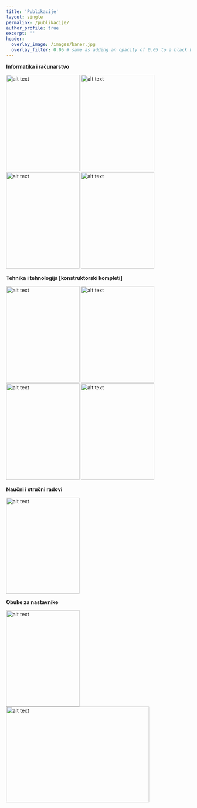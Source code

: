 ```yaml
---
title: 'Publikacije'
layout: single
permalink: /publikacije/
author_profile: true
excerpt: ''
header:
  overlay_image: /images/baner.jpg
  overlay_filter: 0.05 # same as adding an opacity of 0.05 to a black background
---
```


**Informatika i računarstvo**

<p float="left">
  <a href="https://github.com/vulkanznanje/fajlovi/tree/master/Informatika%20i%20ra%C4%8Dunarstvo%205"><img src="https://user-images.githubusercontent.com/61086486/153874944-39e8baf0-a9cc-4b6f-9e9e-18daea1daf33.JPG" alt="alt text" title="IiR5" width="200" height="262"/></a>
  <a href="https://github.com/vulkanznanje/fajlovi/tree/master/Informatika%20i%20ra%C4%8Dunarstvo%206"><img src="https://user-images.githubusercontent.com/61086486/153874949-9b47b220-efa5-43fe-968e-bada38329688.JPG" alt="alt text" title="IiR6" width="200" height="262"/></a>
  <a href="https://github.com/vulkanznanje/fajlovi/tree/master/Informatika%20i%20ra%C4%8Dunarstvo%207"><img src="https://user-images.githubusercontent.com/61086486/153874954-7cb54901-6dc7-438b-b8d1-b51a401c6a48.jpg" alt="alt text" title="IiR7" width="200" height="262"/></a>
  <a href="https://github.com/vulkanznanje/fajlovi/tree/master/Informatika%20i%20ra%C4%8Dunarstvo%208"><img src="https://user-images.githubusercontent.com/61086486/153874957-d3ef9527-16ab-499e-8a12-c4bb0281450e.jpg" alt="alt text" title="IiR8" width="200" height="262"/></a>
</p>


**Tehnika i tehnologija [konstruktorski kompleti]**
<p float="left">
  <a href="https://github.com/vulkanznanje/fajlovi/tree/master/Tehnika%20i%20tehnologija%205"><img src="https://user-images.githubusercontent.com/61086486/153874961-5a3b8201-59e0-4140-8227-83e966ea0683.jpg" alt="alt text" title="TiT5" width="200" height="262"/></a>
  <a href="https://github.com/vulkanznanje/fajlovi/tree/master/Informatika%20i%20ra%C4%8Dunarstvo%206"><img src="https://user-images.githubusercontent.com/61086486/153874962-cea41fd1-15c8-4a55-84ca-1a399550dc13.JPG" alt="alt text" title="TiT6" width="200" height="262"/></a>
  <a href="https://github.com/vulkanznanje/fajlovi/tree/master/Tehnika%20i%20tehnologija%207"><img src="https://user-images.githubusercontent.com/61086486/153874964-f06402a7-7b5a-4cea-8ce6-6ba2899f1e5c.jpg" alt="alt text" title="TiT7" width="200" height="262"/></a>
  <a href="https://github.com/vulkanznanje/fajlovi/tree/master/Tehnika%20i%20tehnologija%208"><img src="https://user-images.githubusercontent.com/61086486/153874966-1db0f652-1635-43ab-89e4-6a6bdaaffdf4.JPG" alt="alt text" title="TiT8" width="200" height="262"/></a>
</p>

**Naučni i stručni radovi**

<p float="left">
  <a href="http://www.ftn.kg.ac.rs/konferencije/TIE2022/docs/papers/S802_65.pdf"><img src="https://user-images.githubusercontent.com/61086486/190845943-710bb912-4b99-47a2-9a8b-4b91f4ea1b7b.jpg" alt="alt text" title="TIE-2022" width="200" height="262"/></a>
  </p>
  
**Obuke za nastavnike**

<p float="left">
  <a href="https://zuov-katalog.rs/index.php?action=page/catalog/view&id=959"><img src="https://user-images.githubusercontent.com/61086486/192624738-91278e7e-8c8f-400a-b535-c9fa0a42c8e3.jpg" alt="alt text" title="" width="200" height="262"/></a>
  <a href="https://zuov-katalog.rs/index.php?action=page/catalog/view&id=857"><img src="https://user-images.githubusercontent.com/61086486/192378020-50f62ef0-3024-4678-95c9-528e5286f98b.jpg" alt="alt text" title="" width="390" height="260"/></a>
  </p>

